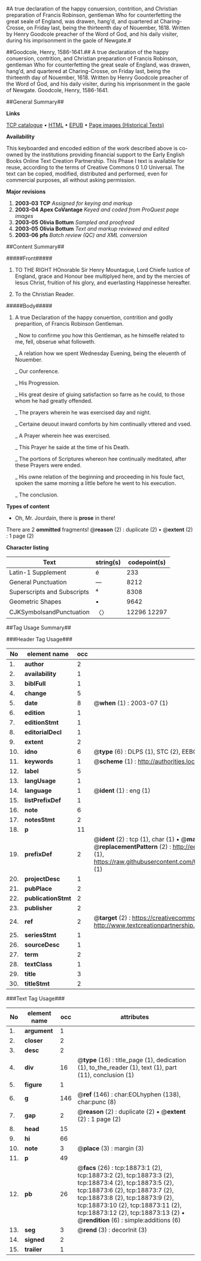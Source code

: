 #A true declaration of the happy conuersion, contrition, and Christian preparation of Francis Robinson, gentleman Who for counterfetting the great seale of England, was drawen, hang'd, and quartered at Charing-Crosse, on Friday last, being the thirteenth day of Nouember, 1618. Written by Henry Goodcole preacher of the Word of God, and his daily visiter, during his imprisonment in the gaole of Newgate.#

##Goodcole, Henry, 1586-1641.##
A true declaration of the happy conuersion, contrition, and Christian preparation of Francis Robinson, gentleman Who for counterfetting the great seale of England, was drawen, hang'd, and quartered at Charing-Crosse, on Friday last, being the thirteenth day of Nouember, 1618. Written by Henry Goodcole preacher of the Word of God, and his daily visiter, during his imprisonment in the gaole of Newgate.
Goodcole, Henry, 1586-1641.

##General Summary##

**Links**

[TCP catalogue](http://www.ota.ox.ac.uk/tcp/)  • 
[HTML](http://tei.it.ox.ac.uk/tcp/Texts-HTML/free/A01/A01873.html)  • 
[EPUB](http://tei.it.ox.ac.uk/tcp/Texts-EPUB/free/A01/A01873.epub) • 
[Page images (Historical Texts)](https://data.historicaltexts.jisc.ac.uk/view?pubId=eebo-99853489e&pageId=eebo-99853489e-18873-1)

**Availability**

This keyboarded and encoded edition of the
	       work described above is co-owned by the institutions
	       providing financial support to the Early English Books
	       Online Text Creation Partnership. This Phase I text is
	       available for reuse, according to the terms of Creative
	       Commons 0 1.0 Universal. The text can be copied,
	       modified, distributed and performed, even for
	       commercial purposes, all without asking permission.

**Major revisions**

1. __2003-03__ __TCP__ *Assigned for keying and markup*
1. __2003-04__ __Apex CoVantage__ *Keyed and coded from ProQuest page images*
1. __2003-05__ __Olivia Bottum__ *Sampled and proofread*
1. __2003-05__ __Olivia Bottum__ *Text and markup reviewed and edited*
1. __2003-06__ __pfs__ *Batch review (QC) and XML conversion*

##Content Summary##

#####Front#####

1. TO THE RIGHT HOnorable Sir Henry Mountague, Lord Chiefe Iustice of England, grace and Honour bee multiplyed here, and by the mercies of Iesus Christ, fruition of his glory, and euerlasting Happinesse hereafter.

1. To the Christian Reader.

#####Body#####

1. A true Declaration of the happy conuertion, contrition and godly preparition, of Francis Robinson Gentleman.

    _ Now to confirme you how this Gentleman, as he himselfe related to me, fell, obserue what followeth.

    _ A relation how we spent Wednesday Euening, being the eleuenth of Nouember.

    _ Our conference.

    _ His Progression.

    _ His great desire of giuing satisfaction so farre as he could, to those whom he had greatly offended.

    _ The prayers wherein he was exercised day and night.

    _ Certaine deuout inward comforts by him continually vttered and vsed.

    _ A Prayer wherein hee was exercised.

    _ This Prayer he saide at the time of his Death.

    _ The portions of Scriptures whereon hee continually meditated, after these Prayers were ended.

    _ His owne relation of the beginning and proceeding in his foule fact, spoken the same morning a little before he went to his execution.

    _ The conclusion.

**Types of content**

  * Oh, Mr. Jourdain, there is **prose** in there!

There are 2 **ommitted** fragments! 
 @__reason__ (2) : duplicate (2)  •  @__extent__ (2) : 1 page (2)

**Character listing**


|Text|string(s)|codepoint(s)|
|---|---|---|
|Latin-1 Supplement|é|233|
|General Punctuation|—|8212|
|Superscripts             and Subscripts|⁴|8308|
|Geometric Shapes|▪|9642|
|CJKSymbolsandPunctuation|〈〉|12296 12297|

##Tag Usage Summary##

###Header Tag Usage###

|No|element name|occ|attributes|
|---|---|---|---|
|1.|__author__|2||
|2.|__availability__|1||
|3.|__biblFull__|1||
|4.|__change__|5||
|5.|__date__|8| @__when__ (1) : 2003-07 (1)|
|6.|__edition__|1||
|7.|__editionStmt__|1||
|8.|__editorialDecl__|1||
|9.|__extent__|2||
|10.|__idno__|6| @__type__ (6) : DLPS (1), STC (2), EEBO-CITATION (1), PROQUEST (1), VID (1)|
|11.|__keywords__|1| @__scheme__ (1) : http://authorities.loc.gov/ (1)|
|12.|__label__|5||
|13.|__langUsage__|1||
|14.|__language__|1| @__ident__ (1) : eng (1)|
|15.|__listPrefixDef__|1||
|16.|__note__|6||
|17.|__notesStmt__|2||
|18.|__p__|11||
|19.|__prefixDef__|2| @__ident__ (2) : tcp (1), char (1)  •  @__matchPattern__ (2) : ([0-9\-]+):([0-9IVX]+) (1), (.+) (1)  •  @__replacementPattern__ (2) : http://eebo.chadwyck.com/downloadtiff?vid=$1&page=$2 (1), https://raw.githubusercontent.com/textcreationpartnership/Texts/master/tcpchars.xml#$1 (1)|
|20.|__projectDesc__|1||
|21.|__pubPlace__|2||
|22.|__publicationStmt__|2||
|23.|__publisher__|2||
|24.|__ref__|2| @__target__ (2) : https://creativecommons.org/publicdomain/zero/1.0/ (1), http://www.textcreationpartnership.org/docs/. (1)|
|25.|__seriesStmt__|1||
|26.|__sourceDesc__|1||
|27.|__term__|2||
|28.|__textClass__|1||
|29.|__title__|3||
|30.|__titleStmt__|2||


###Text Tag Usage###

|No|element name|occ|attributes|
|---|---|---|---|
|1.|__argument__|1||
|2.|__closer__|2||
|3.|__desc__|2||
|4.|__div__|16| @__type__ (16) : title_page (1), dedication (1), to_the_reader (1), text (1), part (11), conclusion (1)|
|5.|__figure__|1||
|6.|__g__|146| @__ref__ (146) : char:EOLhyphen (138), char:punc (8)|
|7.|__gap__|2| @__reason__ (2) : duplicate (2)  •  @__extent__ (2) : 1 page (2)|
|8.|__head__|15||
|9.|__hi__|66||
|10.|__note__|3| @__place__ (3) : margin (3)|
|11.|__p__|49||
|12.|__pb__|26| @__facs__ (26) : tcp:18873:1 (2), tcp:18873:2 (2), tcp:18873:3 (2), tcp:18873:4 (2), tcp:18873:5 (2), tcp:18873:6 (2), tcp:18873:7 (2), tcp:18873:8 (2), tcp:18873:9 (2), tcp:18873:10 (2), tcp:18873:11 (2), tcp:18873:12 (2), tcp:18873:13 (2)  •  @__rendition__ (6) : simple:additions (6)|
|13.|__seg__|3| @__rend__ (3) : decorInit (3)|
|14.|__signed__|2||
|15.|__trailer__|1||
